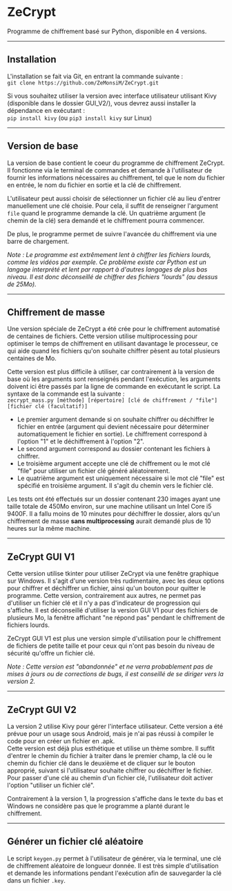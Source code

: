 # ZeCrypt
 Programme de chiffrement basé sur Python, disponible en 4 versions.

---

## Installation
 L'installation se fait via Git, en entrant la commande suivante :   
 `git clone https://github.com/ZeMonsiM/ZeCrypt.git`

 Si vous souhaitez utiliser la version avec interface utilisateur utilisant Kivy (disponible dans le dossier GUI_V2/), vous devrez aussi installer la dépendance en exécutant :  
 `pip install kivy` (ou `pip3 install kivy` sur Linux)

---

## Version de base
 La version de base contient le coeur du programme de chiffrement ZeCrypt. Il fonctionne via le terminal de commandes et demande à l'utilisateur de fournir les informations nécessaires au chiffrement, tel que le nom du fichier en entrée, le nom du fichier en sortie et la clé de chiffrement.

 L'utilisateur peut aussi choisir de sélectionner un fichier clé au lieu d'entrer manuellement une clé choisie. Pour cela, il suffit de renseigner l'argument `file` quand le programme demande la clé. Un quatrième argument (le chemin de la clé) sera demandé et le chiffrement pourra commencer.

 De plus, le programme permet de suivre l'avancée du chiffrement via une barre de chargement.

 _Note : Le programme est extrêmement lent à chiffrer les fichiers lourds, comme les vidéos par exemple. Ce problème existe car Python est un langage interprété et lent par rapport à d'autres langages de plus bas niveau. Il est donc déconseillé de chiffrer des fichiers "lourds" (au dessus de 25Mo)._

---

## Chiffrement de masse
 Une version spéciale de ZeCrypt a été crée pour le chiffrement automatisé de centaines de fichiers. Cette version utilise multiprocessing pour optimiser le temps de chiffrement en utilisant davantage le processeur, ce qui aide quand les fichiers qu'on souhaite chiffrer pèsent au total plusieurs centaines de Mo.

 Cette version est plus difficile à utiliser, car contrairement à la version de base où les arguments sont renseignés pendant l'exécution, les arguments doivent ici être passés par la ligne de commande en exécutant le script. La syntaxe de la commande est la suivante :  
 `zecrypt_mass.py [méthode] [répertoire] [clé de chiffrement / "file"] [fichier clé (facultatif)]`  
 * Le premier argument demande si on souhaite chiffrer ou déchiffrer le fichier en entrée (argument qui devient nécessaire pour déterminer automatiquement le fichier en sortie). Le chiffrement correspond à l'option "1" et le déchiffrement à l'option "2".
 * Le second argument correspond au dossier contenant les fichiers à chiffrer.
 * Le troisième argument accepte une clé de chiffrement ou le mot clé "file" pour utiliser un fichier clé généré aléatoirement.
 * Le quatrième argument est uniquement nécessaire si le mot clé "file" est spécifié en troisième argument. Il s'agit du chemin vers le fichier clé.
 
 Les tests ont été effectués sur un dossier contenant 230 images ayant une taille totale de 450Mo environ, sur une machine utilisant un Intel Core i5 9400F. Il a fallu moins de 10 minutes pour déchiffrer le dossier, alors qu'un chiffrement de masse __sans multiprocessing__ aurait demandé plus de 10 heures sur la même machine.

---

## ZeCrypt GUI V1
 Cette version utilise tkinter pour utiliser ZeCrypt via une fenêtre graphique sur Windows. Il s'agit d'une version très rudimentaire, avec les deux options pour chiffrer et déchiffrer un fichier, ainsi qu'un bouton pour quitter le programme. Cette version, contrairement aux autres, ne permet pas d'utiliser un fichier clé et il n'y a pas d'indicateur de progression qui s'affiche. Il est déconseillé d'utiliser la version GUI V1 pour des fichiers de plusieurs Mo, la fenêtre affichant "ne répond pas" pendant le chiffrement de fichiers lourds.

 ZeCrypt GUI V1 est plus une version simple d'utilisation pour le chiffrement de fichiers de petite taille et pour ceux qui n'ont pas besoin du niveau de sécurité qu'offre un fichier clé.

 _Note : Cette version est "abandonnée" et ne verra probablement pas de mises à jours ou de corrections de bugs, il est conseillé de se diriger vers la version 2._

---

## ZeCrypt GUI V2
 La version 2 utilise Kivy pour gérer l'interface utilisateur. Cette version a été prévue pour un usage sous Android, mais je n'ai pas réussi à compiler le code pour en créer un fichier en .apk.  
 Cette version est déjà plus esthétique et utilise un thème sombre. Il suffit d'entrer le chemin du fichier à traiter dans le premier champ, la clé ou le chemin du fichier clé dans le deuxième et de cliquer sur le bouton approprié, suivant si l'utilisateur souhaite chiffrer ou déchiffrer le fichier. Pour passer d'une clé au chemin d'un fichier clé, l'utilisateur doit activer l'option "utiliser un fichier clé".

 Contrairement à la version 1, la progression s'affiche dans le texte du bas et Windows ne considère pas que le programme a planté durant le chiffrement.

---

## Générer un fichier clé aléatoire
 Le script `keygen.py` permet à l'utilisateur de générer, via le terminal, une clé de chiffrement aléatoire de longueur donnée. Il est très simple d'utilisation et demande les informations pendant l'exécution afin de sauvegarder la clé dans un fichier `.key`.
